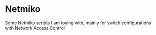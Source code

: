 # Netmiko
Some Netmiko scripts I am toying with, mainly for switch configurations with Network Access Control
